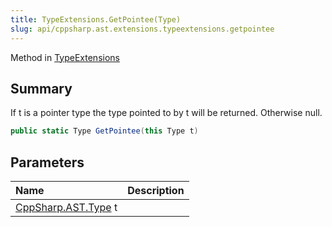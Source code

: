 ```yaml
---
title: TypeExtensions.GetPointee(Type)
slug: api/cppsharp.ast.extensions.typeextensions.getpointee
---
```

Method in [TypeExtensions](/api/cppsharp/ast/extensions/typeextensions)

## Summary


If t is a pointer type the type pointed to by t will be returned.
Otherwise null.


```csharp
public static Type GetPointee(this Type t)
```

## Parameters

|Name|Description|
|:---|:---|
|[CppSharp.AST.Type](/api/cppsharp/ast/type) t||


